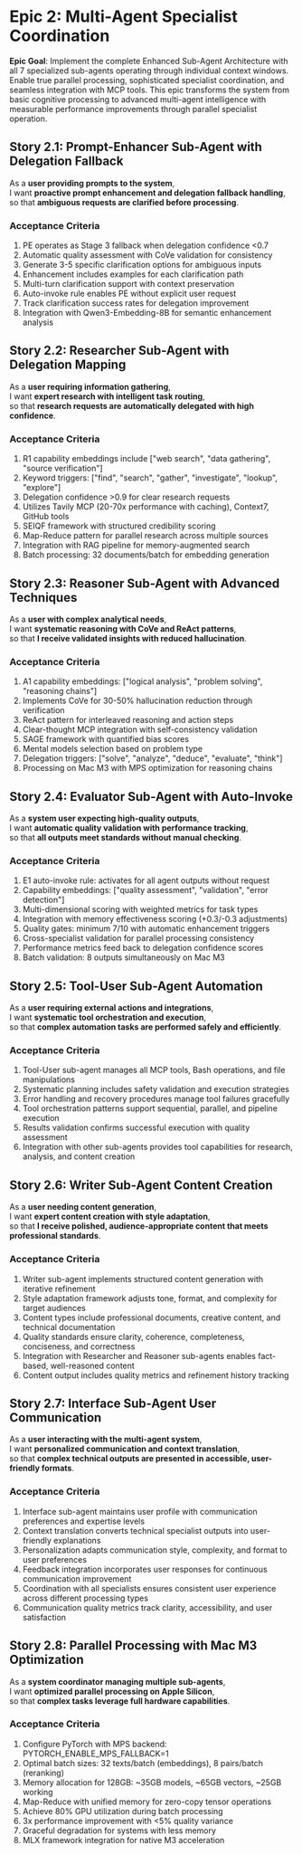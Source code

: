 # Epic 2: Multi-Agent Specialist Coordination

**Epic Goal**: Implement the complete Enhanced Sub-Agent Architecture with all 7 specialized sub-agents operating through individual context windows. Enable true parallel processing, sophisticated specialist coordination, and seamless integration with MCP tools. This epic transforms the system from basic cognitive processing to advanced multi-agent intelligence with measurable performance improvements through parallel specialist operation.

## Story 2.1: Prompt-Enhancer Sub-Agent with Delegation Fallback
As a **user providing prompts to the system**,  
I want **proactive prompt enhancement and delegation fallback handling**,  
so that **ambiguous requests are clarified before processing**.

### Acceptance Criteria
1. PE operates as Stage 3 fallback when delegation confidence <0.7
2. Automatic quality assessment with CoVe validation for consistency
3. Generate 3-5 specific clarification options for ambiguous inputs
4. Enhancement includes examples for each clarification path
5. Multi-turn clarification support with context preservation
6. Auto-invoke rule enables PE without explicit user request
7. Track clarification success rates for delegation improvement
8. Integration with Qwen3-Embedding-8B for semantic enhancement analysis

## Story 2.2: Researcher Sub-Agent with Delegation Mapping
As a **user requiring information gathering**,  
I want **expert research with intelligent task routing**,  
so that **research requests are automatically delegated with high confidence**.

### Acceptance Criteria
1. R1 capability embeddings include ["web search", "data gathering", "source verification"]
2. Keyword triggers: ["find", "search", "gather", "investigate", "lookup", "explore"]
3. Delegation confidence >0.9 for clear research requests
4. Utilizes Tavily MCP (20-70x performance with caching), Context7, GitHub tools
5. SEIQF framework with structured credibility scoring
6. Map-Reduce pattern for parallel research across multiple sources
7. Integration with RAG pipeline for memory-augmented search
8. Batch processing: 32 documents/batch for embedding generation

## Story 2.3: Reasoner Sub-Agent with Advanced Techniques
As a **user with complex analytical needs**,  
I want **systematic reasoning with CoVe and ReAct patterns**,  
so that **I receive validated insights with reduced hallucination**.

### Acceptance Criteria
1. A1 capability embeddings: ["logical analysis", "problem solving", "reasoning chains"]
2. Implements CoVe for 30-50% hallucination reduction through verification
3. ReAct pattern for interleaved reasoning and action steps
4. Clear-thought MCP integration with self-consistency validation
5. SAGE framework with quantified bias scores
6. Mental models selection based on problem type
7. Delegation triggers: ["solve", "analyze", "deduce", "evaluate", "think"]
8. Processing on Mac M3 with MPS optimization for reasoning chains

## Story 2.4: Evaluator Sub-Agent with Auto-Invoke
As a **system user expecting high-quality outputs**,  
I want **automatic quality validation with performance tracking**,  
so that **all outputs meet standards without manual checking**.

### Acceptance Criteria
1. E1 auto-invoke rule: activates for all agent outputs without request
2. Capability embeddings: ["quality assessment", "validation", "error detection"]
3. Multi-dimensional scoring with weighted metrics for task types
4. Integration with memory effectiveness scoring (+0.3/-0.3 adjustments)
5. Quality gates: minimum 7/10 with automatic enhancement triggers
6. Cross-specialist validation for parallel processing consistency
7. Performance metrics feed back to delegation confidence scores
8. Batch validation: 8 outputs simultaneously on Mac M3

## Story 2.5: Tool-User Sub-Agent Automation
As a **user requiring external actions and integrations**,  
I want **systematic tool orchestration and execution**,  
so that **complex automation tasks are performed safely and efficiently**.

### Acceptance Criteria
1. Tool-User sub-agent manages all MCP tools, Bash operations, and file manipulations
2. Systematic planning includes safety validation and execution strategies
3. Error handling and recovery procedures manage tool failures gracefully
4. Tool orchestration patterns support sequential, parallel, and pipeline execution
5. Results validation confirms successful execution with quality assessment
6. Integration with other sub-agents provides tool capabilities for research, analysis, and content creation

## Story 2.6: Writer Sub-Agent Content Creation
As a **user needing content generation**,  
I want **expert content creation with style adaptation**,  
so that **I receive polished, audience-appropriate content that meets professional standards**.

### Acceptance Criteria
1. Writer sub-agent implements structured content generation with iterative refinement
2. Style adaptation framework adjusts tone, format, and complexity for target audiences
3. Content types include professional documents, creative content, and technical documentation
4. Quality standards ensure clarity, coherence, completeness, conciseness, and correctness
5. Integration with Researcher and Reasoner sub-agents enables fact-based, well-reasoned content
6. Content output includes quality metrics and refinement history tracking

## Story 2.7: Interface Sub-Agent User Communication
As a **user interacting with the multi-agent system**,  
I want **personalized communication and context translation**,  
so that **complex technical outputs are presented in accessible, user-friendly formats**.

### Acceptance Criteria
1. Interface sub-agent maintains user profile with communication preferences and expertise levels
2. Context translation converts technical specialist outputs into user-friendly explanations
3. Personalization adapts communication style, complexity, and format to user preferences
4. Feedback integration incorporates user responses for continuous communication improvement
5. Coordination with all specialists ensures consistent user experience across different processing types
6. Communication quality metrics track clarity, accessibility, and user satisfaction

## Story 2.8: Parallel Processing with Mac M3 Optimization
As a **system coordinator managing multiple sub-agents**,  
I want **optimized parallel processing on Apple Silicon**,  
so that **complex tasks leverage full hardware capabilities**.

### Acceptance Criteria
1. Configure PyTorch with MPS backend: PYTORCH_ENABLE_MPS_FALLBACK=1
2. Optimal batch sizes: 32 texts/batch (embeddings), 8 pairs/batch (reranking)
3. Memory allocation for 128GB: ~35GB models, ~65GB vectors, ~25GB working
4. Map-Reduce with unified memory for zero-copy tensor operations
5. Achieve 80% GPU utilization during batch processing
6. 3x performance improvement with <5% quality variance
7. Graceful degradation for systems with less memory
8. MLX framework integration for native M3 acceleration
